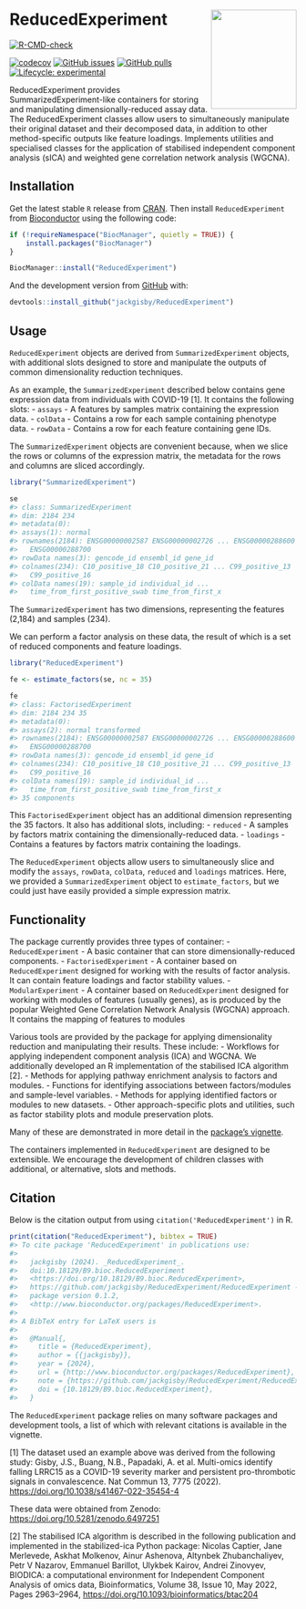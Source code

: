 
<!-- README.md is generated from README.Rmd. Please edit that file -->

# ReducedExperiment <img src="inst/ReducedExperiment_hex.png" align="right" height="174" width="150" />

<!-- badges: start -->

[![R-CMD-check](https://github.com/jackgisby/ReducedExperiment/actions/workflows/R-CMD-check.yaml/badge.svg)](https://github.com/jackgisby/ReducedExperiment/actions/workflows/R-CMD-check.yaml)
<!-- [![check-bioc](https://github.com/jackgisby/ReducedExperiment/actions/workflows/check-bioc.yml/badge.svg)](https://github.com/jackgisby/ReducedExperiment/actions/workflows/check-bioc.yml) -->
[![codecov](https://codecov.io/gh/jackgisby/ReducedExperiment/graph/badge.svg?token=FHNH7AA6S3)](https://codecov.io/gh/jackgisby/ReducedExperiment)
[![GitHub
issues](https://img.shields.io/github/issues/jackgisby/ReducedExperiment)](https://github.com/jackgisby/ReducedExperiment/issues)
[![GitHub
pulls](https://img.shields.io/github/issues-pr/jackgisby/ReducedExperiment)](https://github.com/jackgisby/ReducedExperiment/pulls)
[![Lifecycle:
experimental](https://img.shields.io/badge/lifecycle-experimental-orange.svg)](https://lifecycle.r-lib.org/articles/stages.html#experimental)
<!-- [![Bioc release status](http://www.bioconductor.org/shields/build/release/bioc/ReducedExperiment.svg)](https://bioconductor.org/checkResults/release/bioc-LATEST/ReducedExperiment) -->
<!-- [![Bioc devel status](http://www.bioconductor.org/shields/build/devel/bioc/ReducedExperiment.svg)](https://bioconductor.org/checkResults/devel/bioc-LATEST/ReducedExperiment) -->
<!-- [![Bioc downloads rank](https://bioconductor.org/shields/downloads/release/ReducedExperiment.svg)](http://bioconductor.org/packages/stats/bioc/ReducedExperiment/) -->
<!-- [![Bioc support](https://bioconductor.org/shields/posts/ReducedExperiment.svg)](https://support.bioconductor.org/tag/ReducedExperiment) -->
<!-- [![Bioc history](https://bioconductor.org/shields/years-in-bioc/ReducedExperiment.svg)](https://bioconductor.org/packages/release/bioc/html/ReducedExperiment.html#since) -->
<!-- [![Bioc last commit](https://bioconductor.org/shields/lastcommit/devel/bioc/ReducedExperiment.svg)](http://bioconductor.org/checkResults/devel/bioc-LATEST/ReducedExperiment/) -->
<!-- [![Bioc dependencies](https://bioconductor.org/shields/dependencies/release/ReducedExperiment.svg)](https://bioconductor.org/packages/release/bioc/html/ReducedExperiment.html#since) -->

<!-- badges: end -->

ReducedExperiment provides SummarizedExperiment-like containers for
storing and manipulating dimensionally-reduced assay data. The
ReducedExperiment classes allow users to simultaneously manipulate their
original dataset and their decomposed data, in addition to other
method-specific outputs like feature loadings. Implements utilities and
specialised classes for the application of stabilised independent
component analysis (sICA) and weighted gene correlation network analysis
(WGCNA).

## Installation

Get the latest stable `R` release from
[CRAN](http://cran.r-project.org/). Then install `ReducedExperiment`
from [Bioconductor](http://bioconductor.org/) using the following code:

``` r
if (!requireNamespace("BiocManager", quietly = TRUE)) {
    install.packages("BiocManager")
}

BiocManager::install("ReducedExperiment")
```

And the development version from
[GitHub](https://github.com/jackgisby/ReducedExperiment) with:

``` r
devtools::install_github("jackgisby/ReducedExperiment")
```

## Usage

`ReducedExperiment` objects are derived from `SummarizedExperiment`
objects, with additional slots designed to store and manipulate the
outputs of common dimensionality reduction techniques.

As an example, the `SummarizedExperiment` described below contains gene
expression data from individuals with COVID-19 \[1\]. It contains the
following slots: - `assays` - A features by samples matrix containing
the expression data. - `colData` - Contains a row for each sample
containing phenotype data. - `rowData` - Contains a row for each feature
containing gene IDs.

The `SummarizedExperiment` objects are convenient because, when we slice
the rows or columns of the expression matrix, the metadata for the rows
and columns are sliced accordingly.

``` r
library("SummarizedExperiment")

se
#> class: SummarizedExperiment 
#> dim: 2184 234 
#> metadata(0):
#> assays(1): normal
#> rownames(2184): ENSG00000002587 ENSG00000002726 ... ENSG00000288600
#>   ENSG00000288700
#> rowData names(3): gencode_id ensembl_id gene_id
#> colnames(234): C10_positive_18 C10_positive_21 ... C99_positive_13
#>   C99_positive_16
#> colData names(19): sample_id individual_id ...
#>   time_from_first_positive_swab time_from_first_x
```

The `SummarizedExperiment` has two dimensions, representing the features
(2,184) and samples (234).

We can perform a factor analysis on these data, the result of which is a
set of reduced components and feature loadings.

``` r
library("ReducedExperiment")

fe <- estimate_factors(se, nc = 35)

fe
#> class: FactorisedExperiment 
#> dim: 2184 234 35 
#> metadata(0):
#> assays(2): normal transformed
#> rownames(2184): ENSG00000002587 ENSG00000002726 ... ENSG00000288600
#>   ENSG00000288700
#> rowData names(3): gencode_id ensembl_id gene_id
#> colnames(234): C10_positive_18 C10_positive_21 ... C99_positive_13
#>   C99_positive_16
#> colData names(19): sample_id individual_id ...
#>   time_from_first_positive_swab time_from_first_x
#> 35 components
```

This `FactorisedExperiment` object has an additional dimension
representing the 35 factors. It also has additional slots, including: -
`reduced` - A samples by factors matrix containing the
dimensionally-reduced data. - `loadings` - Contains a features by
factors matrix containing the loadings.

The `ReducedExperiment` objects allow users to simultaneously slice and
modify the `assays`, `rowData`, `colData`, `reduced` and `loadings`
matrices. Here, we provided a `SummarizedExperiment` object to
`estimate_factors`, but we could just have easily provided a simple
expression matrix.

## Functionality

The package currently provides three types of container: -
`ReducedExperiment` - A basic container that can store
dimensionally-reduced components. - `FactorisedExperiment` - A container
based on `ReducedExperiment` designed for working with the results of
factor analysis. It can contain feature loadings and factor stability
values. - `ModularExperiment` - A container based on `ReducedExperiment`
designed for working with modules of features (usually genes), as is
produced by the popular Weighted Gene Correlation Network Analysis
(WGCNA) approach. It contains the mapping of features to modules

Various tools are provided by the package for applying dimensionality
reduction and manipulating their results. These include: - Workflows for
applying independent component analysis (ICA) and WGCNA. We additionally
developed an R implementation of the stabilised ICA algorithm \[2\]. -
Methods for applying pathway enrichment analysis to factors and
modules. - Functions for identifying associations between
factors/modules and sample-level variables. - Methods for applying
identified factors or modules to new datasets. - Other approach-specific
plots and utilities, such as factor stability plots and module
preservation plots.

Many of these are demonstrated in more detail in the [package’s
vignette](https://jackgisby.github.io/ReducedExperiment/articles/ReducedExperiment.html).

The containers implemented in `ReducedExperiment` are designed to be
extensible. We encourage the development of children classes with
additional, or alternative, slots and methods.

## Citation

Below is the citation output from using `citation('ReducedExperiment')`
in R.

``` r
print(citation("ReducedExperiment"), bibtex = TRUE)
#> To cite package 'ReducedExperiment' in publications use:
#> 
#>   jackgisby (2024). _ReducedExperiment_.
#>   doi:10.18129/B9.bioc.ReducedExperiment
#>   <https://doi.org/10.18129/B9.bioc.ReducedExperiment>,
#>   https://github.com/jackgisby/ReducedExperiment/ReducedExperiment - R
#>   package version 0.1.2,
#>   <http://www.bioconductor.org/packages/ReducedExperiment>.
#> 
#> A BibTeX entry for LaTeX users is
#> 
#>   @Manual{,
#>     title = {ReducedExperiment},
#>     author = {{jackgisby}},
#>     year = {2024},
#>     url = {http://www.bioconductor.org/packages/ReducedExperiment},
#>     note = {https://github.com/jackgisby/ReducedExperiment/ReducedExperiment - R package version 0.1.2},
#>     doi = {10.18129/B9.bioc.ReducedExperiment},
#>   }
```

The `ReducedExperiment` package relies on many software packages and
development tools, a list of which with relevant citations is available
in the vignette.

\[1\] The dataset used an example above was derived from the following
study: Gisby, J.S., Buang, N.B., Papadaki, A. et al. Multi-omics
identify falling LRRC15 as a COVID-19 severity marker and persistent
pro-thrombotic signals in convalescence. Nat Commun 13, 7775 (2022).
<https://doi.org/10.1038/s41467-022-35454-4>

These data were obtained from Zenodo:
<https://doi.org/10.5281/zenodo.6497251>

\[2\] The stabilised ICA algorithm is described in the following
publication and implemented in the stabilized-ica Python package:
Nicolas Captier, Jane Merlevede, Askhat Molkenov, Ainur Ashenova,
Altynbek Zhubanchaliyev, Petr V Nazarov, Emmanuel Barillot, Ulykbek
Kairov, Andrei Zinovyev, BIODICA: a computational environment for
Independent Component Analysis of omics data, Bioinformatics, Volume 38,
Issue 10, May 2022, Pages 2963–2964,
<https://doi.org/10.1093/bioinformatics/btac204>
